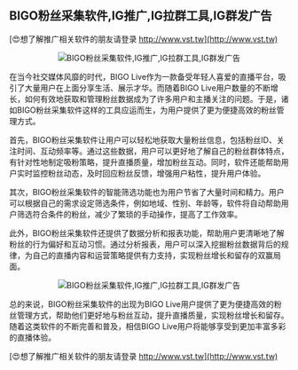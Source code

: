 ## **BIGO粉丝采集软件,IG推广,IG拉群工具,IG群发广告**

[😍想了解推广相关软件的朋友请登录 http://www.vst.tw](http://www.vst.tw)

 <center><img src="https://vst.tw/MP4/tuiguang/png/1.png" alt="BIGO粉丝采集软件,IG推广,IG拉群工具,IG群发广告"></center>

在当今社交媒体风靡的时代，BIGO Live作为一款备受年轻人喜爱的直播平台，吸引了大量用户在上面分享生活、展示才华。而随着BIGO Live用户数量的不断增长，如何有效地获取和管理粉丝数据成为了许多用户和主播关注的问题。于是，诸如BIGO粉丝采集软件这样的工具应运而生，为用户提供了更为便捷高效的粉丝管理方式。

首先，BIGO粉丝采集软件让用户可以轻松地获取大量粉丝信息，包括粉丝ID、关注时间、互动频率等。通过这些数据，用户可以更好地了解自己的粉丝群体特点，有针对性地制定吸粉策略，提升直播质量，增加粉丝互动。同时，软件还能帮助用户实时监控粉丝动态，及时回应粉丝反馈，增强用户粘性，提升用户体验。

其次，BIGO粉丝采集软件的智能筛选功能也为用户节省了大量时间和精力。用户可以根据自己的需求设定筛选条件，例如地域、性别、年龄等，软件将自动帮助用户筛选符合条件的粉丝，减少了繁琐的手动操作，提高了工作效率。

此外，BIGO粉丝采集软件还提供了数据分析和报表功能，帮助用户更清晰地了解粉丝的行为偏好和互动习惯。通过分析报表，用户可以深入挖掘粉丝数据背后的规律，为自己的直播内容和运营策略提供有力支持，实现粉丝增长和留存的双赢局面。

 <center><img src="https://vst.tw/MP4/tuiguang/png/7.png" alt="BIGO粉丝采集软件,IG推广,IG拉群工具,IG群发广告"></center>

总的来说，BIGO粉丝采集软件的出现为BIGO Live用户提供了更为便捷高效的粉丝管理方式，帮助他们更好地与粉丝互动，提升直播质量，实现粉丝增长和留存。随着这类软件的不断完善和普及，相信BIGO Live用户将能够享受到更加丰富多彩的直播体验。

[😍想了解推广相关软件的朋友请登录 http://www.vst.tw](http://www.vst.tw)




